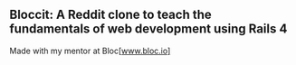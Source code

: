 ## Bloccit: A Reddit clone to teach the fundamentals of web development using Rails 4
Made with my mentor at Bloc[www.bloc.io]
